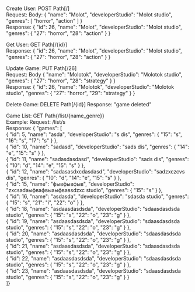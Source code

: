 Create User:
POST
Path[/]  
Request: Body: {
"name": "Molot",
"developerStudio": "Molot studio",
"genres": [
"horror",
"action"
]
}  
Response: {
"id": 26,
"name": "Molot",
"developerStudio": "Molot studio",
"genres": {
"27": "horror",
"28": "action"
}
}  

Get User:
GET
Path[/{id}]  
Response: {
"id": 26,
"name": "Molot",
"developerStudio": "Molot studio",
"genres": {
"27": "horror",
"28": "action"
}
}  

Update Game:
PUT
Path[/26]  
Request: Body {
"name": "Molotok",
"developerStudio": "Molotok studio",
"genres": {
"27": "horror",
"28": "strategy"
}
}  
Response: {
"id": 26,
"name": "Molotok",
"developerStudio": "Molotok studio",
"genres": {
"27": "horror",
"29": "strategy"
}
}  

Delete Game:
DELETE
Path[/{id}]
Response: "game deleted"

Game List:
GET
Path{/list/{name_genre}}  
Example: Request: /list/s  
Response: {
"games": [  
{
"id": 5,
"name": "asda",
"developerStudio": "s dis",
"genres": {
"15": "s",
"16": "s",
"17": "s"
}
},  
{
"id": 10,
"name": "sadasd",
"developerStudio": "sads dis",
"genres": {
"14": "e",
"15": "s"
}
},  
{
"id": 11,
"name": "sadasdasdasd",
"developerStudio": "sads dis",
"genres": {
"10": "d",
"14": "e",
"15": "s"
}
},  
{
"id": 12,
"name": "sadasasdxcdasdasd",
"developerStudio": "sadzxczcvs dis",
"genres": {
"10": "d",
"14": "e",
"15": "s"
}
},  
{
"id": 15,
"name": "фывфывфыв",
"developerStudio": "zxcsadaыфвафвыаыфвавsdzxc studio",
"genres": {
"15": "s"
}
},  
{
"id": 16,
"name": "asdasda",
"developerStudio": "sdasda studio",
"genres": {
"15": "s",
"21": "i",
"22": "o"
}
},  
{
"id": 18,
"name": "asdaasdasdsda",
"developerStudio": "sdaasdasdsda studio",
"genres": {
"15": "s",
"22": "o",
"23": "g"
}
},  
{
"id": 19,
"name": "asdaasdasdsda",
"developerStudio": "sdaasdasdsda studio",
"genres": {
"15": "s",
"22": "o",
"23": "g"
}
},  
{
"id": 20,
"name": "asdaasdasdsda",
"developerStudio": "sdaasdasdsda studio",
"genres": {
"15": "s",
"22": "o",
"23": "g"
}
},  
{
"id": 21,
"name": "asdaasdasdsda",
"developerStudio": "sdaasdasdsda studio",
"genres": {
"15": "s",
"22": "o",
"23": "g"
}
},  
{
"id": 22,
"name": "asdaasdasdsda",
"developerStudio": "sdaasdasdsda studio",
"genres": {
"15": "s",
"22": "o",
"23": "g"
}
},  
{
"id": 23,
"name": "asdaasdasdsda",
"developerStudio": "sdaasdasdsda studio",
"genres": {
"15": "s",
"22": "o",
"23": "g"
}
}  
]}




